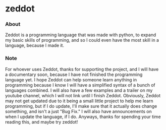 # zeddot
### About
Zeddot is a programming language that was made with python, to expand my basic skills of programming, and so I could even have the most skill in a language, because I made it.

### Note
For whoever uses Zeddot, thanks for supporting the project, and I will have a documentary soon, because I have not finished the programming language yet.
I hope Zeddot can help someone learn anything in programming because I know I will have a simplified syntax of a bunch of languages combined.
I will also have a few examples and a trailer on my youtube channel, which I will not link until I finish Zeddot.
Obviously, Zeddot may not get updated due to it being a small little project to help me learn programming, but if I do update, I'll make sure that it actually does
change something, and isn't a just "Bug Fix." I will also have announcements on when I update the language, if I do. Anyways, thanks for spending your time reading this, and maybe try zeddot!
